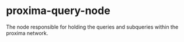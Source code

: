 # proxima-query-node
The node responsible for holding the queries and subqueries within the proxima network. 
